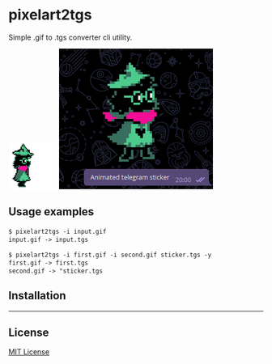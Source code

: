 # pixelart2tgs

Simple .gif to .tgs converter cli utility.

![Source GIF](/images/ralsei.gif)
![Tg demonstation](/images/tg.gif)

## Usage examples

``` console
$ pixelart2tgs -i input.gif
input.gif -> input.tgs
```

``` console
$ pixelart2tgs -i first.gif -i second.gif sticker.tgs -y
first.gif -> first.tgs
second.gif -> "sticker.tgs
```

## Installation

---


## License

[MIT License](LICENSE.txt)